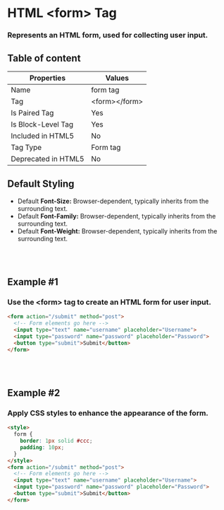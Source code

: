 # HTML &lt;form&gt; Tag

### Represents an HTML form, used for collecting user input.



## Table of content


| Properties            | Values                                                               |
|---------------------|----------------------------------------------------------------------|
| Name                | form tag                                                |
| Tag                 | &lt;form&gt;&lt;/form&gt;                                            |
| Is Paired Tag       | Yes                                                  |
| Is Block-Level Tag  | Yes                                |
| Included in HTML5   | No     |
| Tag Type            | Form tag     |
| Deprecated in HTML5 | No     |


## Default Styling


-	Default **Font-Size:** Browser-dependent, typically inherits from the surrounding text.
-	Default **Font-Family:** Browser-dependent, typically inherits from the surrounding text.
-	Default **Font-Weight:** Browser-dependent, typically inherits from the surrounding text.


<br>
<br>

## Example #1
### Use the &lt;form&gt; tag to create an HTML form for user input.
```html
<form action="/submit" method="post">
  <!-- Form elements go here -->
  <input type="text" name="username" placeholder="Username">
  <input type="password" name="password" placeholder="Password">
  <button type="submit">Submit</button>
</form>
``` 
<br>
<br>

## Example #2
### Apply CSS styles to enhance the appearance of the form.
```html
<style>
  form {
    border: 1px solid #ccc;
    padding: 10px;
  }
</style>
<form action="/submit" method="post">
  <!-- Form elements go here -->
  <input type="text" name="username" placeholder="Username">
  <input type="password" name="password" placeholder="Password">
  <button type="submit">Submit</button>
</form>
``` 
<br>
<br>

